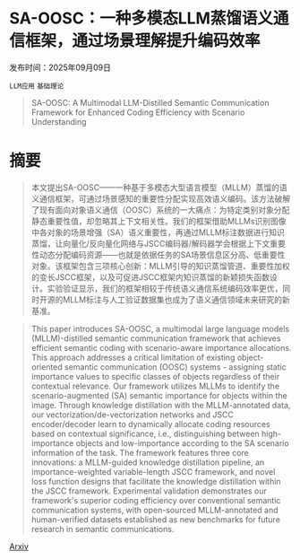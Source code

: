 # SA-OOSC：一种多模态LLM蒸馏语义通信框架，通过场景理解提升编码效率

发布时间：2025年09月09日

`LLM应用` `基础理论`

> SA-OOSC: A Multimodal LLM-Distilled Semantic Communication Framework for Enhanced Coding Efficiency with Scenario Understanding

# 摘要

> 本文提出SA-OOSC——一种基于多模态大型语言模型（MLLM）蒸馏的语义通信框架，可通过场景感知的重要性分配实现高效语义编码。该方法破解了现有面向对象语义通信（OOSC）系统的一大痛点：为特定类别对象分配静态重要性值，却忽略其上下文相关性。我们的框架借助MLLMs识别图像中各对象的场景增强（SA）语义重要性，再通过MLLM标注数据进行知识蒸馏，让向量化/反向量化网络与JSCC编码器/解码器学会根据上下文重要性动态分配编码资源——也就是依据任务的SA场景信息区分高、低重要性对象。该框架包含三项核心创新：MLLM引导的知识蒸馏管道、重要性加权的变长JSCC框架，以及可促进JSCC框架内知识蒸馏的新颖损失函数设计。实验验证显示，我们的框架相较于传统语义通信系统编码效率更优，同时开源的MLLM标注与人工验证数据集也成为了语义通信领域未来研究的新基准。

> This paper introduces SA-OOSC, a multimodal large language models (MLLM)-distilled semantic communication framework that achieves efficient semantic coding with scenario-aware importance allocations. This approach addresses a critical limitation of existing object-oriented semantic communication (OOSC) systems - assigning static importance values to specific classes of objects regardless of their contextual relevance. Our framework utilizes MLLMs to identify the scenario-augmented (SA) semantic importance for objects within the image. Through knowledge distillation with the MLLM-annotated data, our vectorization/de-vectorization networks and JSCC encoder/decoder learn to dynamically allocate coding resources based on contextual significance, i.e., distinguishing between high-importance objects and low-importance according to the SA scenario information of the task. The framework features three core innovations: a MLLM-guided knowledge distillation pipeline, an importance-weighted variable-length JSCC framework, and novel loss function designs that facilitate the knowledge distillation within the JSCC framework. Experimental validation demonstrates our framework's superior coding efficiency over conventional semantic communication systems, with open-sourced MLLM-annotated and human-verified datasets established as new benchmarks for future research in semantic communications.

[Arxiv](https://arxiv.org/abs/2509.07436)